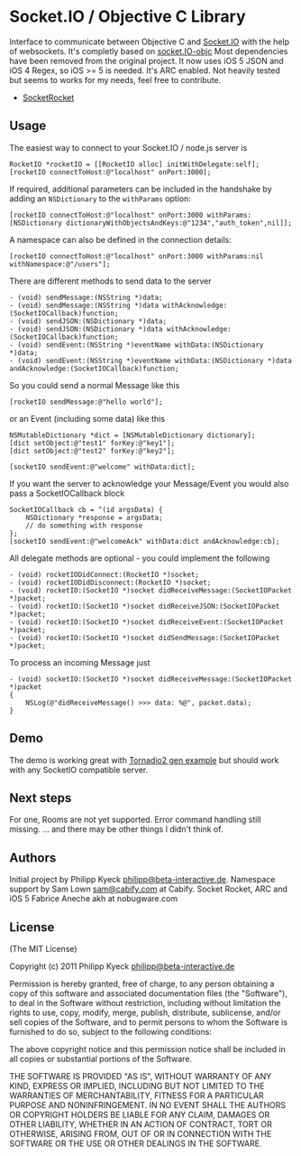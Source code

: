 # Socket.IO / Objective C Library

  Interface to communicate between Objective C and [Socket.IO](http://socket.io/) 
  with the help of websockets. It's completly based on [socket.IO-objc](https://raw.github.com/pkyeck/socket.IO-objc)
  Most dependencies have been removed from the original project.
  It now uses iOS 5 JSON and iOS 4 Regex, so iOS >= 5 is needed.
  It's ARC enabled.
  Not heavily tested but seems to works for my needs, feel free to contribute.

   * [SocketRocket](https://github.com/square/SocketRocket)

## Usage

  The easiest way to connect to your Socket.IO / node.js server is

    RocketIO *rocketIO = [[RocketIO alloc] initWithDelegate:self];
    [rocketIO connectToHost:@"localhost" onPort:3000];

  If required, additional parameters can be included in the handshake by adding an `NSDictionary` to the `withParams` option:

    [rocketIO connectToHost:@"localhost" onPort:3000 withParams:[NSDictionary dictionaryWithObjectsAndKeys:@"1234","auth_token",nil]];

  A namespace can also be defined in the connection details:

    [rocketIO connectToHost:@"localhost" onPort:3000 withParams:nil withNamespace:@"/users"];

  There are different methods to send data to the server 

    - (void) sendMessage:(NSString *)data;
	- (void) sendMessage:(NSString *)data withAcknowledge:(SocketIOCallback)function;
	- (void) sendJSON:(NSDictionary *)data;
	- (void) sendJSON:(NSDictionary *)data withAcknowledge:(SocketIOCallback)function;
	- (void) sendEvent:(NSString *)eventName withData:(NSDictionary *)data;
	- (void) sendEvent:(NSString *)eventName withData:(NSDictionary *)data andAcknowledge:(SocketIOCallback)function;
	
  So you could send a normal Message like this

    [rocketIO sendMessage:@"hello world"];

  or an Event (including some data) like this

    NSMutableDictionary *dict = [NSMutableDictionary dictionary];
	[dict setObject:@"test1" forKey:@"key1"];
	[dict setObject:@"test2" forKey:@"key2"];
	
	[socketIO sendEvent:@"welcome" withData:dict];
	
  If you want the server to acknowledge your Message/Event you would also pass a SocketIOCallback block
	
	SocketIOCallback cb = ^(id argsData) {
		NSDictionary *response = argsData;
		// do something with response
	};
	[socketIO sendEvent:@"welcomeAck" withData:dict andAcknowledge:cb];
	
  All delegate methods are optional - you could implement the following

    - (void) rocketIODidConnect:(RocketIO *)socket;
	- (void) rocketIODidDisconnect:(RocketIO *)socket;
	- (void) rocketIO:(SocketIO *)socket didReceiveMessage:(SocketIOPacket *)packet;
	- (void) rocketIO:(SocketIO *)socket didReceiveJSON:(SocketIOPacket *)packet;
	- (void) rocketIO:(SocketIO *)socket didReceiveEvent:(SocketIOPacket *)packet;
	- (void) rocketIO:(SocketIO *)socket didSendMessage:(SocketIOPacket *)packet;

  To process an incoming Message just

    - (void) socketIO:(SocketIO *)socket didReceiveMessage:(SocketIOPacket *)packet
	{
	    NSLog(@"didReceiveMessage() >>> data: %@", packet.data);
	}

## Demo

  The demo is working great with [Tornadio2 gen example](https://github.com/mrjoes/tornadio2/)
  but should work with any SocketIO compatible server.
  
## Next steps

  For one, Rooms are not yet supported.
  Error command handling still missing.
  ... and there may be other things I didn't think of.

## Authors

Initial project by Philipp Kyeck <philipp@beta-interactive.de>.
Namespace support by Sam Lown <sam@cabify.com> at Cabify.
Socket Rocket, ARC and iOS 5 Fabrice Aneche akh at nobugware.com

## License 

(The MIT License)

Copyright (c) 2011 Philipp Kyeck <philipp@beta-interactive.de>

Permission is hereby granted, free of charge, to any person obtaining a copy
of this software and associated documentation files (the "Software"), to deal
in the Software without restriction, including without limitation the rights
to use, copy, modify, merge, publish, distribute, sublicense, and/or sell
copies of the Software, and to permit persons to whom the Software is
furnished to do so, subject to the following conditions:

The above copyright notice and this permission notice shall be included in
all copies or substantial portions of the Software.
 
THE SOFTWARE IS PROVIDED "AS IS", WITHOUT WARRANTY OF ANY KIND, EXPRESS OR
IMPLIED, INCLUDING BUT NOT LIMITED TO THE WARRANTIES OF MERCHANTABILITY,
FITNESS FOR A PARTICULAR PURPOSE AND NONINFRINGEMENT. IN NO EVENT SHALL THE
AUTHORS OR COPYRIGHT HOLDERS BE LIABLE FOR ANY CLAIM, DAMAGES OR OTHER 
LIABILITY, WHETHER IN AN ACTION OF CONTRACT, TORT OR OTHERWISE, ARISING FROM,
OUT OF OR IN CONNECTION WITH THE SOFTWARE OR THE USE OR OTHER DEALINGS IN
THE SOFTWARE.